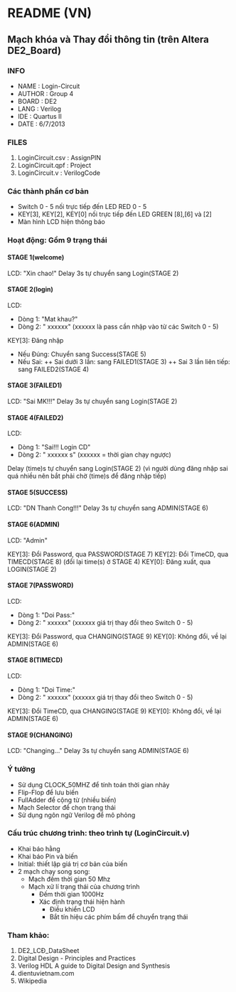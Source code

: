 # README (VN)
## Mạch khóa và Thay đổi thông tin (trên Altera DE2_Board)

### INFO
* NAME     : Login-Circuit
* AUTHOR   : Group 4
* BOARD    : DE2
* LANG     : Verilog
* IDE      : Quartus II
* DATE     : 6/7/2013

### FILES
1. LoginCircuit.csv : AssignPIN
2. LoginCircuit.qpf : Project
3. LoginCircuit.v   : VerilogCode

### Các thành phần cơ bản
* Switch 0 - 5 nối trực tiếp đến LED RED 0 - 5
* KEY[3], KEY[2], KEY[0] nối trực tiếp đến LED GREEN [8],[6] và [2]
* Màn hình LCD hiện thông báo

### Hoạt động: Gồm 9 trạng thái

#### STAGE 1(welcome)
LCD: "Xin chao!"
Delay 3s tự chuyển sang Login(STAGE 2)

#### STAGE 2(login)
LCD: 
  + Dòng 1: "Mat khau?" 
  + Dòng 2: "    xxxxxx"
 (xxxxxx là pass cần nhập vào từ các Switch 0 - 5)

KEY[3]: Đăng nhập
  + Nếu Đúng: Chuyển sang Success(STAGE 5)
  + Nếu Sai:
      ++ Sai dưới 3 lần: sang FAILED1(STAGE 3)
      ++ Sai 3 lần liên tiếp: sang FAILED2(STAGE 4)

#### STAGE 3(FAILED1)
LCD: "Sai MK!!!"
Delay 3s tự chuyển sang Login(STAGE 2)

#### STAGE 4(FAILED2)
LCD: 
  + Dòng 1: "Sai!!! Login CD"
  + Dòng 2: "     xxxxxx s" (xxxxxx = thời gian chạy ngược)

Delay (time)s tự chuyển sang Login(STAGE 2)
(vì người dùng đăng nhập sai quá nhiều nên bắt phải chờ (time)s để đăng nhập tiếp)

#### STAGE 5(SUCCESS)
LCD: "DN Thanh Cong!!!"
Delay 3s tự chuyển sang ADMIN(STAGE 6)

#### STAGE 6(ADMIN)
LCD: "Admin"

KEY[3]: Đổi Password, qua PASSWORD(STAGE 7)
KEY[2]: Đổi TimeCD, qua TIMECD(STAGE 8) (đổi lại time(s) ở STAGE 4)
KEY[0]: Đăng xuất, qua LOGIN(STAGE 2)

#### STAGE 7(PASSWORD)
LCD: 
  + Dòng 1: "Doi Pass:"
  + Dòng 2: "      xxxxxx"
  (xxxxxx giá trị thay đổi theo Switch 0 - 5)

KEY[3]: Đổi Password, qua CHANGING(STAGE 9)
KEY[0]: Không đổi, về lại ADMIN(STAGE 6)

#### STAGE 8(TIMECD)
LCD: 
  + Dòng 1: "Doi Time:"
  + Dòng 2: "      xxxxxx"
  (xxxxxx giá trị thay đổi theo Switch 0 - 5)

KEY[3]: Đổi TimeCD, qua CHANGING(STAGE 9)
KEY[0]: Không đổi, về lại ADMIN(STAGE 6)

#### STAGE 9(CHANGING)
LCD: "Changing..."
Delay 3s tự chuyển sang ADMIN(STAGE 6)

### Ý tưởng
* Sử dụng CLOCK_50MHZ để tính toán thời gian nhảy
* Flip-Flop để lưu biến
* FullAdder để cộng từ (nhiều biến)
* Mạch Selector để chọn trạng thái
* Sử dụng ngôn ngữ Verilog để mô phỏng

### Cấu trúc chương trình: theo trình tự (LoginCircuit.v)
- Khai báo hằng
- Khai báo Pin và biến
- Initial: thiết lập giá trị cơ bản của biến
- 2 mạch chạy song song:
  - Mạch đếm thời gian 50 Mhz
  - Mạch xử lí trạng thái của chương trình
    - Đếm thời gian 1000Hz
    - Xác định trạng thái hiện hành
      - Điều khiển LCD
      - Bắt tín hiệu các phím bấm để chuyển trạng thái

### Tham khảo:
1) DE2_LCĐ_DataSheet
2) Digital Design - Principles and Practices
3) Verilog HDL A guide to Digital Design and Synthesis
4) dientuvietnam.com
5) Wikipedia

